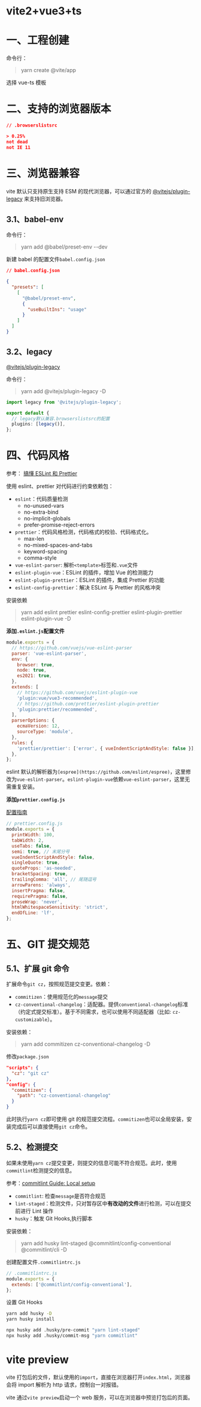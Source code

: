 # vite2+vue3+ts

# 一、工程创建

命令行：

> yarn create @vite/app

选择 vue-ts 模板

# 二、支持的浏览器版本

```json
// .browserslistsrc

> 0.25%
not dead
not IE 11
```

# 三、浏览器兼容

vite 默认只支持原生支持 ESM 的现代浏览器，可以通过官方的 [@vitejs/plugin-legacy](https://link.zhihu.com/?target=https%3A//github.com/vitejs/vite/tree/main/packages/plugin-legacy) 来支持旧浏览器。

## 3.1、babel-env

命令行：

> yarn add @babel/preset-env --dev

新建 babel 的配置文件`babel.config.json`

```json
// babel.config.json

{
  "presets": [
    [
      "@babel/preset-env",
      {
        "useBuiltIns": "usage"
      }
    ]
  ]
}
```

## 3.2、legacy

[@vitejs/plugin-legacy](https://github.com/vitejs/vite/tree/main/packages/plugin-legacy)

命令行：

> yarn add @vitejs/plugin-legacy -D

```ts
import legacy from '@vitejs/plugin-legacy';

export default {
  // legacy默认兼容.browserslistsrc的配置
  plugins: [legacy()],
};
```

# 四、代码风格

参考： [搞懂 ESLint 和 Prettier](https://zhuanlan.zhihu.com/p/80574300)

使用 eslint、prettier 对代码进行约束依赖包：

- `eslint`：代码质量检测
  - no-unused-vars
  - no-extra-bind
  - no-implicit-globals
  - prefer-promise-reject-errors
- `prettier`：代码风格检测，代码格式的校验、代码格式化。
  - max-len
  - no-mixed-spaces-and-tabs
  - keyword-spacing
  - comma-style
- `vue-eslint-parser`: 解析`<template>`标签和`.vue`文件
- `eslint-plugin-vue`：ESLint 的插件，增加 Vue 的检测能力
- `eslint-plugin-prettier`：ESLint 的插件，集成 Prettier 的功能
- `eslint-config-prettier`：解决 ESLint 与 Prettier 的风格冲突

安装依赖

> yarn add eslint prettier eslint-config-prettier eslint-plugin-prettier eslint-plugin-vue -D

**添加`.eslint.js`配置文件**

```js
module.exports = {
  // https://github.com/vuejs/vue-eslint-parser
  parser: 'vue-eslint-parser',
  env: {
    browser: true,
    node: true,
    es2021: true,
  },
  extends: [
    // https://github.com/vuejs/eslint-plugin-vue
    'plugin:vue/vue3-recommended',
    // https://github.com/prettier/eslint-plugin-prettier
    'plugin:prettier/recommended',
  ],
  parserOptions: {
    ecmaVersion: 12,
    sourceType: 'module',
  },
  rules: {
    'prettier/prettier': ['error', { vueIndentScriptAndStyle: false }],
  },
};
```

eslint 默认的解析器为`[espree](https://github.com/eslint/espree)`，这里修改为`vue-eslint-parser`。`eslint-plugin-vue`依赖`vue-eslint-parser`，这里无需重复安装。

**添加`prettier.config.js`**

[配置指南](https://www.prettier.cn/docs/options.html)

```js
// prettier.config.js
module.exports = {
  printWidth: 100,
  tabWidth: 2,
  useTabs: false,
  semi: true, // 末尾分号
  vueIndentScriptAndStyle: false,
  singleQuote: true,
  quoteProps: 'as-needed',
  bracketSpacing: true,
  trailingComma: 'all', // 尾随逗号
  arrowParens: 'always',
  insertPragma: false,
  requirePragma: false,
  proseWrap: 'never',
  htmlWhitespaceSensitivity: 'strict',
  endOfLine: 'lf',
};
```

# 五、GIT 提交规范

## 5.1、扩展 git 命令

扩展命令`git cz`，按照规范提交变更。依赖：

- `commitizen`：使用规范化的`message`提交
- `cz-conventional-changelog`：适配器。提供`conventional-changelog`标准（约定式提交标准）。基于不同需求，也可以使用不同适配器（比如: `cz-customizable`）。

安装依赖：

> yarn add commitizen cz-conventional-changelog -D

修改`package.json`

```json
"scripts": {
  "cz": "git cz"
},
"config": {
  "commitizen": {
    "path": "cz-conventional-changelog"
  }
}
```

此时执行`yarn cz`即可使用 git 的规范提交流程。`commitizen`也可以全局安装，安装完成后可以直接使用`git cz`命令。

## 5.2、检测提交

如果未使用`yarn cz`提交变更，则提交的信息可能不符合规范。此时，使用`commitlint`检测提交的信息。

参考：[commitlint Guide: Local setup](https://commitlint.js.org/#/guides-local-setup?id=install-commitlint)

- `commitlint`: 检查`message`是否符合规范
- `lint-staged`：检测文件，只对暂存区中**有改动的文件**进行检测，可以在提交前进行 Lint 操作
- `husky`：触发 Git Hooks,执行脚本

安装依赖：

> yarn add husky lint-staged @commitlint/config-conventional @commitlint/cli -D

创建配置文件`.commitlintrc.js`

```js
// .commitlintrc.js
module.exports = {
  extends: ['@commitlint/config-conventional'],
};
```

设置 Git Hooks

```bash
yarn add husky -D
yarn husky install

npx husky add .husky/pre-commit "yarn lint-staged"
npx husky add .husky/commit-msg "yarn commitlint"
```

# vite preview

vite 打包后的文件，默认使用的`import`，直接在浏览器打开`index.html`，浏览器会将 import 解析为 http 请求，控制台一对报错。

vite 通过`vite preview`启动一个 web 服务，可以在浏览器中预览打包后的页面。
